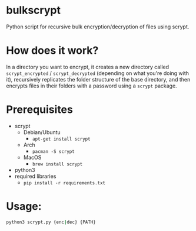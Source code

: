 # bulkscrypt
Python script for recursive bulk encryption/decryption of files using scrypt.

# How does it work?
In a directory you want to encrypt, it creates a new directory called ```scrypt_encrypted``` / ```scrypt_decrypted``` (depending on what you're doing with it), recursively replicates the folder structure of the base directory, and then encrypts files in their folders with a password using a ```scrypt``` package.

# Prerequisites
- scrypt
  - Debian/Ubuntu
    - ```apt-get install scrypt```
  - Arch
    - ```pacman -S scrypt```
  - MacOS
    - ```brew install scrypt```
- python3
- required libraries
  - ```pip install -r requirements.txt```

# Usage:
```bash
python3 scrypt.py {enc|dec} {PATH}
```
